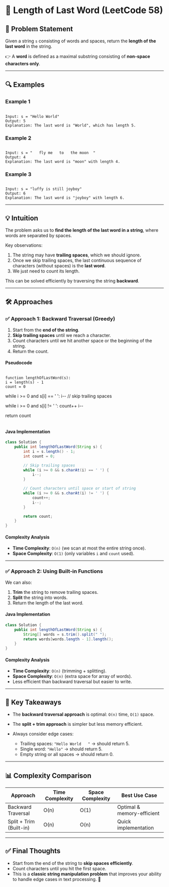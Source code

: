 
# 📌 Length of Last Word (LeetCode 58)

## 📝 Problem Statement
Given a string `s` consisting of words and spaces, return the **length of the last word** in the string.

👉 A **word** is defined as a maximal substring consisting of **non-space characters only**.

---

## 🔍 Examples

### Example 1
```

Input: s = "Hello World"
Output: 5
Explanation: The last word is "World", which has length 5.

```

### Example 2
```

Input: s = "   fly me   to   the moon  "
Output: 4
Explanation: The last word is "moon" with length 4.

```

### Example 3
```

Input: s = "luffy is still joyboy"
Output: 6
Explanation: The last word is "joyboy" with length 6.

```

---

## 💡 Intuition
The problem asks us to **find the length of the last word in a string**, where words are separated by spaces.  

Key observations:
1. The string may have **trailing spaces**, which we should ignore.
2. Once we skip trailing spaces, the last continuous sequence of characters (without spaces) is the **last word**.
3. We just need to count its length.

This can be solved efficiently by traversing the string **backward**.

---

## 🛠️ Approaches

### ✅ Approach 1: Backward Traversal (Greedy)
1. Start from the **end of the string**.
2. **Skip trailing spaces** until we reach a character.
3. Count characters until we hit another space or the beginning of the string.
4. Return the count.

#### Pseudocode
```

function lengthOfLastWord(s):
i = length(s) - 1
count = 0

```
while i >= 0 and s[i] == ' ':
    i--   // skip trailing spaces

while i >= 0 and s[i] != ' ':
    count++
    i--

return count
```

````

#### Java Implementation
```java
class Solution {
    public int lengthOfLastWord(String s) {
        int i = s.length() - 1;
        int count = 0;

        // Skip trailing spaces
        while (i >= 0 && s.charAt(i) == ' ') {
            i--;
        }

        // Count characters until space or start of string
        while (i >= 0 && s.charAt(i) != ' ') {
            count++;
            i--;
        }

        return count;
    }
}
````

#### Complexity Analysis

* **Time Complexity**: `O(n)` (we scan at most the entire string once).
* **Space Complexity**: `O(1)` (only variables `i` and `count` used).

---

### ✅ Approach 2: Using Built-in Functions

We can also:

1. **Trim** the string to remove trailing spaces.
2. **Split** the string into words.
3. Return the length of the last word.

#### Java Implementation

```java
class Solution {
    public int lengthOfLastWord(String s) {
        String[] words = s.trim().split(" ");
        return words[words.length - 1].length();
    }
}
```

#### Complexity Analysis

* **Time Complexity**: `O(n)` (trimming + splitting).
* **Space Complexity**: `O(n)` (extra space for array of words).
* Less efficient than backward traversal but easier to write.

---

## 🎯 Key Takeaways

* The **backward traversal approach** is optimal: `O(n)` time, `O(1)` space.
* The **split + trim approach** is simpler but less memory efficient.
* Always consider edge cases:

  * Trailing spaces: `"Hello World   "` → should return 5.
  * Single word: `"Hello"` → should return 5.
  * Empty string or all spaces → should return 0.

---

## 📊 Complexity Comparison

| Approach                | Time Complexity | Space Complexity | Best Use Case              |
| ----------------------- | --------------- | ---------------- | -------------------------- |
| Backward Traversal      | O(n)            | O(1)             | Optimal & memory-efficient |
| Split + Trim (Built-in) | O(n)            | O(n)             | Quick implementation       |

---

## ✅ Final Thoughts

* Start from the end of the string to **skip spaces efficiently**.
* Count characters until you hit the first space.
* This is a **classic string manipulation problem** that improves your ability to handle edge cases in text processing. 🚀

